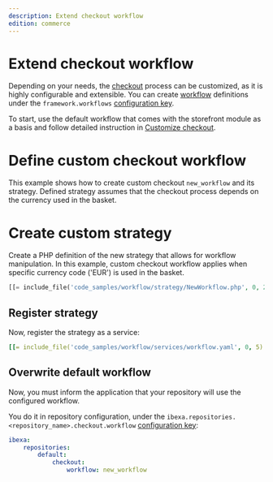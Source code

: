 ```yaml
---
description: Extend checkout workflow
edition: commerce
---
```


# Extend checkout workflow

Depending on your needs, the [checkout](checkout.md) process can be customized, as it is highly configurable and extensible. 
You can create [workflow](workflow.md) definitions under the `framework.workflows` [configuration key](configuration.md#configuration-files). 

To start, use the default workflow that comes with the storefront module as a basis 
and follow detailed instruction in [Customize checkout](customize_checkout.md).

# Define custom checkout workflow

This example shows how to create custom checkout `new_workflow` and its strategy.
Defined strategy assumes that the checkout process depends on the currency used in the basket.

# Create custom strategy

Create a PHP definition of the new strategy that allows for workflow manipulation.
In this example, custom checkout workflow applies when specific currency code ('EUR') is used in the basket. 

``` php
[[= include_file('code_samples/workflow/strategy/NewWorkflow.php', 0, 25) =]]
```

## Register strategy

Now, register the strategy as a service:

``` yaml
[[= include_file('code_samples/workflow/services/workflow.yaml', 0, 5) =]]
```

## Overwrite default workflow 

Now, you must inform the application that your repository will use the configured workflow.

You do it in repository configuration, under the `ibexa.repositories.<repository_name>.checkout.workflow` [configuration key](configuration.md#configuration-files):

``` yaml
ibexa:
    repositories:
        default: 
            checkout:
                workflow: new_workflow
```
